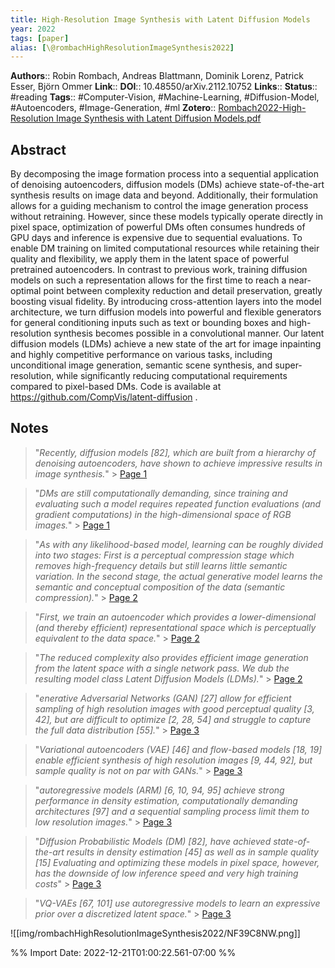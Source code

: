 ```yaml
---
title: High-Resolution Image Synthesis with Latent Diffusion Models
year: 2022
tags: [paper]
alias: [\@rombachHighResolutionImageSynthesis2022]
---
```


**Authors**:: Robin Rombach, Andreas Blattmann, Dominik Lorenz, Patrick Esser, Björn Ommer
**Link**:: 
**DOI**:: 10.48550/arXiv.2112.10752
**Links**::
**Status**:: #reading
**Tags**:: #Computer-Vision, #Machine-Learning, #Diffusion-Model, #Autoencoders, #Image-Generation, #ml
**Zotero**:: [Rombach2022-High-Resolution Image Synthesis with Latent Diffusion Models.pdf](zotero://select/library/items/VJIMEWFA)

## Abstract

By decomposing the image formation process into a sequential application of denoising autoencoders, diffusion models (DMs) achieve state-of-the-art synthesis results on image data and beyond. Additionally, their formulation allows for a guiding mechanism to control the image generation process without retraining. However, since these models typically operate directly in pixel space, optimization of powerful DMs often consumes hundreds of GPU days and inference is expensive due to sequential evaluations. To enable DM training on limited computational resources while retaining their quality and flexibility, we apply them in the latent space of powerful pretrained autoencoders. In contrast to previous work, training diffusion models on such a representation allows for the first time to reach a near-optimal point between complexity reduction and detail preservation, greatly boosting visual fidelity. By introducing cross-attention layers into the model architecture, we turn diffusion models into powerful and flexible generators for general conditioning inputs such as text or bounding boxes and high-resolution synthesis becomes possible in a convolutional manner. Our latent diffusion models (LDMs) achieve a new state of the art for image inpainting and highly competitive performance on various tasks, including unconditional image generation, semantic scene synthesis, and super-resolution, while significantly reducing computational requirements compared to pixel-based DMs. Code is available at https://github.com/CompVis/latent-diffusion .
## Notes  

> "_Recently, diffusion models [82], which are built from a hierarchy of denoising autoencoders, have shown to achieve impressive results in image synthesis._"
		> [Page 1](zotero://open-pdf/library/items/VJIMEWFA?page=1&annotation=ETCD68ZX)

	
> "_DMs are still computationally demanding, since training and evaluating such a model requires repeated function evaluations (and gradient computations) in the high-dimensional space of RGB images._"
		> [Page 1](zotero://open-pdf/library/items/VJIMEWFA?page=1&annotation=45Q4SVMU)

	
> "_As with any likelihood-based model, learning can be roughly divided into two stages: First is a perceptual compression stage which removes high-frequency details but still learns little semantic variation. In the second stage, the actual generative model learns the semantic and conceptual composition of the data (semantic compression)._"
		> [Page 2](zotero://open-pdf/library/items/VJIMEWFA?page=2&annotation=XQ9FFEVH)

	
> "_First, we train an autoencoder which provides a lower-dimensional (and thereby efficient) representational space which is perceptually equivalent to the data space._"
		> [Page 2](zotero://open-pdf/library/items/VJIMEWFA?page=2&annotation=KUQE8F4P)

	
> "_The reduced complexity also provides efficient image generation from the latent space with a single network pass. We dub the resulting model class Latent Diffusion Models (LDMs)._"
		> [Page 2](zotero://open-pdf/library/items/VJIMEWFA?page=2&annotation=WDRZ8UV7)

	
> "_enerative Adversarial Networks (GAN) [27] allow for efficient sampling of high resolution images with good perceptual quality [3, 42], but are difficult to optimize [2, 28, 54] and struggle to capture the full data distribution [55]._"
		> [Page 3](zotero://open-pdf/library/items/VJIMEWFA?page=3&annotation=HA5TLSMF)

	
> "_Variational autoencoders (VAE) [46] and flow-based models [18, 19] enable efficient synthesis of high resolution images [9, 44, 92], but sample quality is not on par with GANs._"
		> [Page 3](zotero://open-pdf/library/items/VJIMEWFA?page=3&annotation=MJA5CJ9D)

	
> "_autoregressive models (ARM) [6, 10, 94, 95] achieve strong performance in density estimation, computationally demanding architectures [97] and a sequential sampling process limit them to low resolution images._"
		> [Page 3](zotero://open-pdf/library/items/VJIMEWFA?page=3&annotation=NDBWVWB2)

	
> "_Diffusion Probabilistic Models (DM) [82], have achieved state-of-the-art results in density estimation [45] as well as in sample quality [15] Evaluating and optimizing these models in pixel space, however, has the downside of low inference speed and very high training costs_"
		> [Page 3](zotero://open-pdf/library/items/VJIMEWFA?page=3&annotation=M7TMW83U)

	
> "_VQ-VAEs [67, 101] use autoregressive models to learn an expressive prior over a discretized latent space._"
		> [Page 3](zotero://open-pdf/library/items/VJIMEWFA?page=3&annotation=QANSQISZ)

	
![[img/rombachHighResolutionImageSynthesis2022/NF39C8NW.png]]

	


%% Import Date: 2022-12-21T01:00:22.561-07:00 %%
